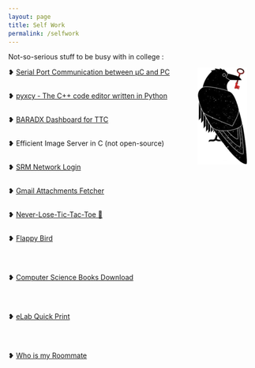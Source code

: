 ```yaml
---
layout: page
title: Self Work
permalink: /selfwork
---
```

Not-so-serious stuff to be busy with in college :

<p>
<img src="assets/raven.png" alt="Mischievious raven" style="float:right;margin:0 20px 20px 0;"   />

❥ <a href="https://rounakdatta.github.io/2017/09/02/spc-proj.html">Serial Port Communication between μC and PC</a>
<br>
<br>

❥ <a href="https://rounakdatta.github.io/2017/09/07/pyxcy-proj.html">pyxcy - The C++ code editor written in Python</a>
<br>
<br>

❥ <a href="https://rounakdatta.github.io/2017/09/14/baradx-proj.html">BARADX Dashboard for TTC</a>
<br>
<br>

❥ Efficient Image Server in C (not open-source)
<br>
<br>

❥ <a href="https://rounakdatta.github.io/2017/11/12/srmnetlogin.html">SRM Network Login</a>
<br>
<br>

❥ <a href="https://rounakdatta.github.io/2017/12/06/gmail-attachments.html">Gmail Attachments Fetcher</a>
<br>
<br>

❥ <a href="https://rounakdatta.github.io/2017/12/08/tic-tac-toe.html">Never-Lose-Tic-Tac-Toe 💪</a>
<br>
<br>

❥ <a href="https://rounakdatta.github.io/2017/12/26/flappybird.html">Flappy Bird</a>

<br>
<br>

❥ <a href="https://rounakdatta.github.io/2018/02/10/books-goalkeeper-dl.html">Computer Science Books Download</a>

<br>
<br>

❥ <a href="https://rounakdatta.github.io/2018/02/08/elab-quick-print.html">eLab Quick Print</a>

<br>
<br>

❥ <a href="https://rounakdatta.github.io/2018/02/13/who-is-my-roommate.html">Who is my Roommate</a>

</p>
